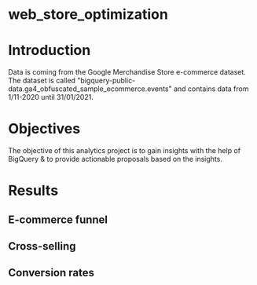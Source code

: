 # web_store_optimization

# Introduction
Data is coming from the Google Merchandise Store e-commerce dataset. The dataset is called "bigquery-public-data.ga4_obfuscated_sample_ecommerce.events" and contains data from 1/11-2020 until 31/01/2021. 

# Objectives
The objective of this analytics project is to gain insights with the help of BigQuery &amp; to provide actionable proposals based on the insights.

# Results
## E-commerce funnel

## Cross-selling

## Conversion rates
